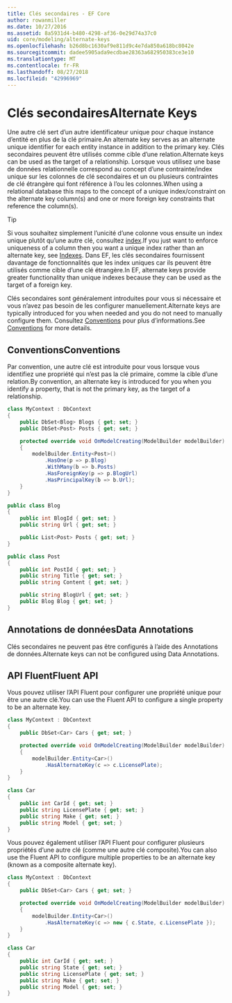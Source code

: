```yaml
---
title: Clés secondaires - EF Core
author: rowanmiller
ms.date: 10/27/2016
ms.assetid: 8a5931d4-b480-4298-af36-0e29d74a37c0
uid: core/modeling/alternate-keys
ms.openlocfilehash: b26d8bc1630af9e811d9c4e7da850a618bc8042e
ms.sourcegitcommit: dadee5905ada9ecdbae28363a682950383ce3e10
ms.translationtype: MT
ms.contentlocale: fr-FR
ms.lasthandoff: 08/27/2018
ms.locfileid: "42996969"
---
```

# <a name="alternate-keys"></a><span data-ttu-id="72b53-102">Clés secondaires</span><span class="sxs-lookup"><span data-stu-id="72b53-102">Alternate Keys</span></span>

<span data-ttu-id="72b53-103">Une autre clé sert d’un autre identificateur unique pour chaque instance d’entité en plus de la clé primaire.</span><span class="sxs-lookup"><span data-stu-id="72b53-103">An alternate key serves as an alternate unique identifier for each entity instance in addition to the primary key.</span></span> <span data-ttu-id="72b53-104">Clés secondaires peuvent être utilisés comme cible d’une relation.</span><span class="sxs-lookup"><span data-stu-id="72b53-104">Alternate keys can be used as the target of a relationship.</span></span> <span data-ttu-id="72b53-105">Lorsque vous utilisez une base de données relationnelle correspond au concept d’une contrainte/index unique sur les colonnes de clé secondaires et un ou plusieurs contraintes de clé étrangère qui font référence à l’ou les colonnes.</span><span class="sxs-lookup"><span data-stu-id="72b53-105">When using a relational database this maps to the concept of a unique index/constraint on the alternate key column(s) and one or more foreign key constraints that reference the column(s).</span></span>

> [!TIP]  
> <span data-ttu-id="72b53-106">Si vous souhaitez simplement l’unicité d’une colonne vous ensuite un index unique plutôt qu’une autre clé, consultez [index](indexes.md).</span><span class="sxs-lookup"><span data-stu-id="72b53-106">If you just want to enforce uniqueness of a column then you want a unique index rather than an alternate key, see [Indexes](indexes.md).</span></span> <span data-ttu-id="72b53-107">Dans EF, les clés secondaires fournissent davantage de fonctionnalités que les index uniques car ils peuvent être utilisés comme cible d’une clé étrangère.</span><span class="sxs-lookup"><span data-stu-id="72b53-107">In EF, alternate keys provide greater functionality than unique indexes because they can be used as the target of a foreign key.</span></span>

<span data-ttu-id="72b53-108">Clés secondaires sont généralement introduites pour vous si nécessaire et vous n’avez pas besoin de les configurer manuellement.</span><span class="sxs-lookup"><span data-stu-id="72b53-108">Alternate keys are typically introduced for you when needed and you do not need to manually configure them.</span></span> <span data-ttu-id="72b53-109">Consultez [Conventions](#conventions) pour plus d’informations.</span><span class="sxs-lookup"><span data-stu-id="72b53-109">See [Conventions](#conventions) for more details.</span></span>

## <a name="conventions"></a><span data-ttu-id="72b53-110">Conventions</span><span class="sxs-lookup"><span data-stu-id="72b53-110">Conventions</span></span>

<span data-ttu-id="72b53-111">Par convention, une autre clé est introduite pour vous lorsque vous identifiez une propriété qui n’est pas la clé primaire, comme la cible d’une relation.</span><span class="sxs-lookup"><span data-stu-id="72b53-111">By convention, an alternate key is introduced for you when you identify a property, that is not the primary key, as the target of a relationship.</span></span>

<!-- [!code-csharp[Main](samples/core/Modeling/Conventions/Samples/AlternateKey.cs?highlight=12)] -->
``` csharp
class MyContext : DbContext
{
    public DbSet<Blog> Blogs { get; set; }
    public DbSet<Post> Posts { get; set; }

    protected override void OnModelCreating(ModelBuilder modelBuilder)
    {
        modelBuilder.Entity<Post>()
            .HasOne(p => p.Blog)
            .WithMany(b => b.Posts)
            .HasForeignKey(p => p.BlogUrl)
            .HasPrincipalKey(b => b.Url);
    }
}

public class Blog
{
    public int BlogId { get; set; }
    public string Url { get; set; }

    public List<Post> Posts { get; set; }
}

public class Post
{
    public int PostId { get; set; }
    public string Title { get; set; }
    public string Content { get; set; }

    public string BlogUrl { get; set; }
    public Blog Blog { get; set; }
}
```

## <a name="data-annotations"></a><span data-ttu-id="72b53-112">Annotations de données</span><span class="sxs-lookup"><span data-stu-id="72b53-112">Data Annotations</span></span>

<span data-ttu-id="72b53-113">Clés secondaires ne peuvent pas être configurés à l’aide des Annotations de données.</span><span class="sxs-lookup"><span data-stu-id="72b53-113">Alternate keys can not be configured using Data Annotations.</span></span>

## <a name="fluent-api"></a><span data-ttu-id="72b53-114">API Fluent</span><span class="sxs-lookup"><span data-stu-id="72b53-114">Fluent API</span></span>

<span data-ttu-id="72b53-115">Vous pouvez utiliser l’API Fluent pour configurer une propriété unique pour être une autre clé.</span><span class="sxs-lookup"><span data-stu-id="72b53-115">You can use the Fluent API to configure a single property to be an alternate key.</span></span>

<!-- [!code-csharp[Main](samples/core/Modeling/FluentAPI/Samples/AlternateKeySingle.cs?highlight=7,8)] -->
``` csharp
class MyContext : DbContext
{
    public DbSet<Car> Cars { get; set; }

    protected override void OnModelCreating(ModelBuilder modelBuilder)
    {
        modelBuilder.Entity<Car>()
            .HasAlternateKey(c => c.LicensePlate);
    }
}

class Car
{
    public int CarId { get; set; }
    public string LicensePlate { get; set; }
    public string Make { get; set; }
    public string Model { get; set; }
}
```

<span data-ttu-id="72b53-116">Vous pouvez également utiliser l’API Fluent pour configurer plusieurs propriétés d’une autre clé (comme une autre clé composite).</span><span class="sxs-lookup"><span data-stu-id="72b53-116">You can also use the Fluent API to configure multiple properties to be an alternate key (known as a composite alternate key).</span></span>

<!-- [!code-csharp[Main](samples/core/Modeling/FluentAPI/Samples/AlternateKeyComposite.cs?highlight=7,8)] -->
``` csharp
class MyContext : DbContext
{
    public DbSet<Car> Cars { get; set; }

    protected override void OnModelCreating(ModelBuilder modelBuilder)
    {
        modelBuilder.Entity<Car>()
            .HasAlternateKey(c => new { c.State, c.LicensePlate });
    }
}

class Car
{
    public int CarId { get; set; }
    public string State { get; set; }
    public string LicensePlate { get; set; }
    public string Make { get; set; }
    public string Model { get; set; }
}
```
